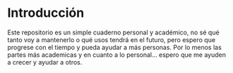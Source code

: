# Introducción

Este repositorio es un simple cuaderno personal y académico, no sé qué tanto voy
a mantenerlo o qué usos tendrá en el futuro, pero espero que progrese con el
tiempo y pueda ayudar a más personas. Por lo menos las partes más academicas y
en cuanto a lo personal... espero que me ayuden a crecer y ayudar a otros.

